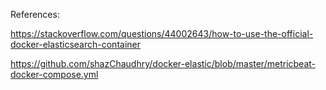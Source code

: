 References:

https://stackoverflow.com/questions/44002643/how-to-use-the-official-docker-elasticsearch-container


https://github.com/shazChaudhry/docker-elastic/blob/master/metricbeat-docker-compose.yml